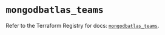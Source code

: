 # `mongodbatlas_teams`

Refer to the Terraform Registry for docs: [`mongodbatlas_teams`](https://registry.terraform.io/providers/mongodb/mongodbatlas/1.21.1/docs/resources/teams).
